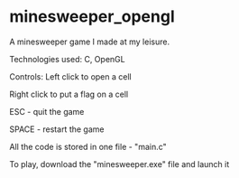 # minesweeper_opengl
A minesweeper game I made at my leisure.

Technologies used: C, OpenGL

Controls: 
Left click to open a cell

Right click to put a flag on a cell

ESC - quit the game

SPACE - restart the game


All the code is stored in one file - "main.c"

To play, download the "minesweeper.exe" file and launch it


